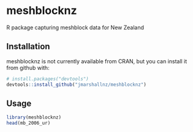 # meshblocknz

R package capturing meshblock data for New Zealand

## Installation

meshblocknz is not currently available from CRAN, but you can install it from github with:

```R
# install.packages("devtools")
devtools::install_github("jmarshallnz/meshblocknz")
```

## Usage

```R
library(meshblocknz)
head(mb_2006_ur)
```
